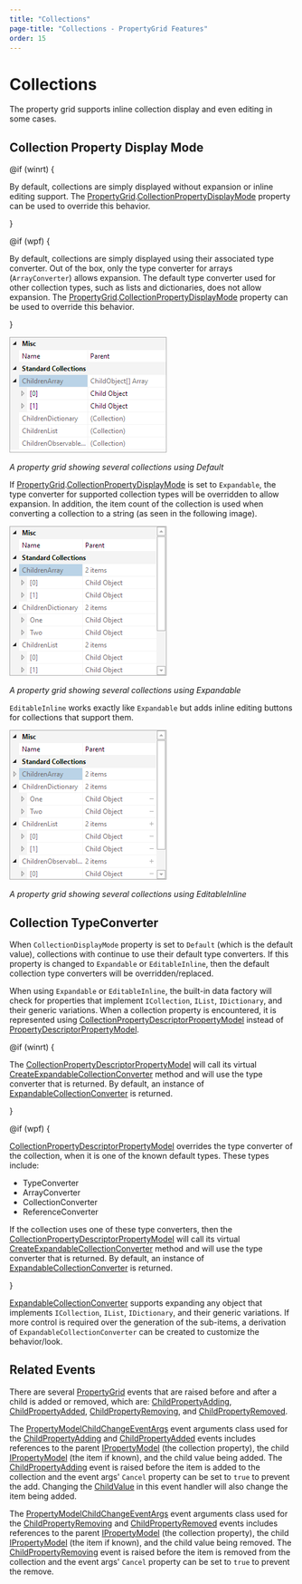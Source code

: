 ```yaml
---
title: "Collections"
page-title: "Collections - PropertyGrid Features"
order: 15
---
```

# Collections

The property grid supports inline collection display and even editing in some cases.

## Collection Property Display Mode

@if (winrt) {

By default, collections are simply displayed without expansion or inline editing support.  The [PropertyGrid](xref:@ActiproUIRoot.Controls.Grids.PropertyGrid).[CollectionPropertyDisplayMode](xref:@ActiproUIRoot.Controls.Grids.PropertyGrid.CollectionPropertyDisplayMode) property can be used to override this behavior.

}

@if (wpf) {

By default, collections are simply displayed using their associated type converter.  Out of the box, only the type converter for arrays (`ArrayConverter`) allows expansion.  The default type converter used for other collection types, such as lists and dictionaries, does not allow expansion.  The [PropertyGrid](xref:@ActiproUIRoot.Controls.Grids.PropertyGrid).[CollectionPropertyDisplayMode](xref:@ActiproUIRoot.Controls.Grids.PropertyGrid.CollectionPropertyDisplayMode) property can be used to override this behavior.

}

![Screenshot](../images/propertygrid-collection-display-mode-default.png)

*A property grid showing several collections using Default*

If [PropertyGrid](xref:@ActiproUIRoot.Controls.Grids.PropertyGrid).[CollectionPropertyDisplayMode](xref:@ActiproUIRoot.Controls.Grids.PropertyGrid.CollectionPropertyDisplayMode) is set to `Expandable`, the type converter for supported collection types will be overridden to allow expansion.  In addition, the item count of the collection is used when converting a collection to a string (as seen in the following image).

![Screenshot](../images/propertygrid-collection-display-mode-expandable.png)

*A property grid showing several collections using Expandable*

`EditableInline` works exactly like `Expandable` but adds inline editing buttons for collections that support them.

![Screenshot](../images/propertygrid-collection-display-mode-editable-inline.png)

*A property grid showing several collections using EditableInline*

## Collection TypeConverter

When `CollectionDisplayMode` property is set to `Default` (which is the default value), collections with continue to use their default type converters.  If this property is changed to `Expandable` or `EditableInline`, then the default collection type converters will be overridden/replaced.

When using `Expandable` or `EditableInline`, the built-in data factory will check for properties that implement `ICollection`, `IList`, `IDictionary`, and their generic variations.  When a collection property is encountered, it is represented using [CollectionPropertyDescriptorPropertyModel](xref:@ActiproUIRoot.Controls.Grids.PropertyData.CollectionPropertyDescriptorPropertyModel) instead of [PropertyDescriptorPropertyModel](xref:@ActiproUIRoot.Controls.Grids.PropertyData.PropertyDescriptorPropertyModel).

@if (winrt) {

The [CollectionPropertyDescriptorPropertyModel](xref:@ActiproUIRoot.Controls.Grids.PropertyData.CollectionPropertyDescriptorPropertyModel) will call its virtual [CreateExpandableCollectionConverter](xref:@ActiproUIRoot.Controls.Grids.PropertyData.CollectionPropertyDescriptorPropertyModel.CreateExpandableCollectionConverter*) method and will use the type converter that is returned.  By default, an instance of [ExpandableCollectionConverter](xref:@ActiproUIRoot.Controls.Grids.PropertyData.ExpandableCollectionConverter) is returned.

}

@if (wpf) {

[CollectionPropertyDescriptorPropertyModel](xref:@ActiproUIRoot.Controls.Grids.PropertyData.CollectionPropertyDescriptorPropertyModel) overrides the type converter of the collection, when it is one of the known default types.  These types include:

- TypeConverter
- ArrayConverter
- CollectionConverter
- ReferenceConverter

 If the collection uses one of these type converters, then the [CollectionPropertyDescriptorPropertyModel](xref:@ActiproUIRoot.Controls.Grids.PropertyData.CollectionPropertyDescriptorPropertyModel) will call its virtual [CreateExpandableCollectionConverter](xref:@ActiproUIRoot.Controls.Grids.PropertyData.CollectionPropertyDescriptorPropertyModel.CreateExpandableCollectionConverter*) method and will use the type converter that is returned.  By default, an instance of [ExpandableCollectionConverter](xref:@ActiproUIRoot.Controls.Grids.PropertyData.ExpandableCollectionConverter) is returned.

}

[ExpandableCollectionConverter](xref:@ActiproUIRoot.Controls.Grids.PropertyData.ExpandableCollectionConverter) supports expanding any object that implements `ICollection`, `IList`, `IDictionary`, and their generic variations.  If more control is required over the generation of the sub-items, a derivation of `ExpandableCollectionConverter` can be created to customize the behavior/look.

## Related Events

There are several [PropertyGrid](xref:@ActiproUIRoot.Controls.Grids.PropertyGrid) events that are raised before and after a child is added or removed, which are: [ChildPropertyAdding](xref:@ActiproUIRoot.Controls.Grids.PropertyGrid.ChildPropertyAdding), [ChildPropertyAdded](xref:@ActiproUIRoot.Controls.Grids.PropertyGrid.ChildPropertyAdded), [ChildPropertyRemoving](xref:@ActiproUIRoot.Controls.Grids.PropertyGrid.ChildPropertyRemoving), and [ChildPropertyRemoved](xref:@ActiproUIRoot.Controls.Grids.PropertyGrid.ChildPropertyRemoved).

The [PropertyModelChildChangeEventArgs](xref:@ActiproUIRoot.Controls.Grids.PropertyModelChildChangeEventArgs) event arguments class used for the [ChildPropertyAdding](xref:@ActiproUIRoot.Controls.Grids.PropertyGrid.ChildPropertyAdding) and [ChildPropertyAdded](xref:@ActiproUIRoot.Controls.Grids.PropertyGrid.ChildPropertyAdded) events includes references to the parent [IPropertyModel](xref:@ActiproUIRoot.Controls.Grids.PropertyData.IPropertyModel) (the collection property), the child [IPropertyModel](xref:@ActiproUIRoot.Controls.Grids.PropertyData.IPropertyModel) (the item if known), and the child value being added.  The [ChildPropertyAdding](xref:@ActiproUIRoot.Controls.Grids.PropertyGrid.ChildPropertyAdding) event is raised before the item is added to the collection and the event args' `Cancel` property can be set to `true` to prevent the add.  Changing the [ChildValue](xref:@ActiproUIRoot.Controls.Grids.PropertyModelChildChangeEventArgs.ChildValue) in this event handler will also change the item being added.

The [PropertyModelChildChangeEventArgs](xref:@ActiproUIRoot.Controls.Grids.PropertyModelChildChangeEventArgs) event arguments class used for the [ChildPropertyRemoving](xref:@ActiproUIRoot.Controls.Grids.PropertyGrid.ChildPropertyRemoving) and [ChildPropertyRemoved](xref:@ActiproUIRoot.Controls.Grids.PropertyGrid.ChildPropertyRemoved) events includes references to the parent [IPropertyModel](xref:@ActiproUIRoot.Controls.Grids.PropertyData.IPropertyModel) (the collection property), the child [IPropertyModel](xref:@ActiproUIRoot.Controls.Grids.PropertyData.IPropertyModel) (the item if known), and the child value being removed.  The [ChildPropertyRemoving](xref:@ActiproUIRoot.Controls.Grids.PropertyGrid.ChildPropertyRemoving) event is raised before the item is removed from the collection and the event args' `Cancel` property can be set to `true` to prevent the remove.
